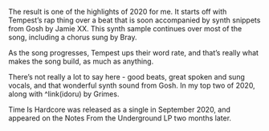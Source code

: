 The result is one of the highlights of 2020 for me. It starts off with Tempest’s rap thing over a beat that is soon accompanied by synth snippets from Gosh by Jamie XX.  This synth sample continues over most of the song, including a chorus sung by Bray.

As the song progresses, Tempest ups their word rate, and that’s really what makes the song build, as much as anything.

There’s not really a lot to say here  - good beats, great spoken and sung vocals, and that wonderful synth sound from Gosh. In my top two of 2020, along with ^link(idoru) by Grimes.

Time Is Hardcore was released as a single in September 2020, and appeared on the Notes From the Underground LP two months later.
